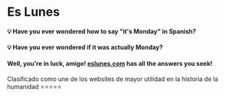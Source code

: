 # Es Lunes

#### 💡 Have you ever wondered how to say "it's Monday" in Spanish? 

#### 💡 Have you ever wondered if it was actually Monday?

#### Well, you're in luck, amigo! [eslunes.com](https://eslunes.com/) has all the answers you seek!

Clasificado como une de los websites de mayor utilidad en la historia de la humanidad ⭐️⭐️⭐️⭐️⭐️
